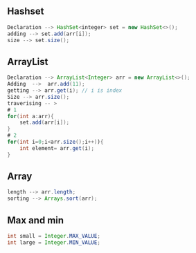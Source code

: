 ## Hashset

```java
Declaration --> HashSet<integer> set = new HashSet<>();
adding --> set.add(arr[i]);
size --> set.size();
```

## ArrayList

```java
Declaration --> ArrayList<Integer> arr = new ArrayList<>();
Adding  -->  arr.add(11);
getting --> arr.get(i); // i is index
Size --> arr.size();
traverising -- > 
# 1
for(int a:arr){
	set.add(arr[i]);
}
# 2 
for(int i=0;i<arr.size();i++)){
	int element= arr.get(i);
}
```

## Array

```java
length --> arr.length;
sorting --> Arrays.sort(arr);
```

## Max and min

```java
int small = Integer.MAX_VALUE;
int large = Integer.MIN_VALUE;
```
